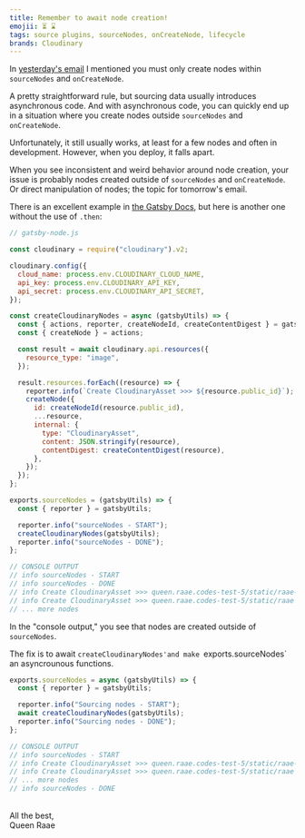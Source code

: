 ```yaml
---
title: Remember to await node creation!
emojii: ⏳ ⌛️
tags: source plugins, sourceNodes, onCreateNode, lifecycle
brands: Cloudinary
---
```


In [yesterday's email](/email/2022-05-24-node-creation) I mentioned you must only create nodes within `sourceNodes` and `onCreateNode`.

A pretty straightforward rule, but sourcing data usually introduces asynchronous code. And with asynchronous code, you can quickly end up in a situation where you create nodes outside `sourceNodes` and `onCreateNode`.

Unfortunately, it still usually works, at least for a few nodes and often in development. However, when you deploy, it falls apart.

When you see inconsistent and weird behavior around node creation, your issue is probably nodes created outside of `sourceNodes` and `onCreateNode`. Or direct manipulation of nodes; the topic for tomorrow's email.

There is an excellent example in [the Gatsby Docs](https://www.gatsbyjs.com/docs/debugging-async-lifecycles/), but here is another one without the use of `.then`:

```js
// gatsby-node.js

const cloudinary = require("cloudinary").v2;

cloudinary.config({
  cloud_name: process.env.CLOUDINARY_CLOUD_NAME,
  api_key: process.env.CLOUDINARY_API_KEY,
  api_secret: process.env.CLOUDINARY_API_SECRET,
});

const createCloudinaryNodes = async (gatsbyUtils) => {
  const { actions, reporter, createNodeId, createContentDigest } = gatsbyUtils;
  const { createNode } = actions;

  const result = await cloudinary.api.resources({
    resource_type: "image",
  });

  result.resources.forEach((resource) => {
    reporter.info(`Create CloudinaryAsset >>> ${resource.public_id}`);
    createNode({
      id: createNodeId(resource.public_id),
      ...resource,
      internal: {
        type: "CloudinaryAsset",
        content: JSON.stringify(resource),
        contentDigest: createContentDigest(resource),
      },
    });
  });
};

exports.sourceNodes = (gatsbyUtils) => {
  const { reporter } = gatsbyUtils;

  reporter.info("sourceNodes - START");
  createCloudinaryNodes(gatsbyUtils);
  reporter.info("sourceNodes - DONE");
};

// CONSOLE OUTPUT
// info sourceNodes - START
// info sourceNodes - DONE
// info Create CloudinaryAsset >>> queen.raae.codes-test-5/static/raae-avatar
// info Create CloudinaryAsset >>> queen.raae.codes-test-5/static/raae
// ... more nodes
```

In the "console output," you see that nodes are created outside of `sourceNodes`.

The fix is to await `createCloudinaryNodes'and make `exports.sourceNodes` an asyncrounous functions.

```js
exports.sourceNodes = async (gatsbyUtils) => {
  const { reporter } = gatsbyUtils;

  reporter.info("Sourcing nodes - START");
  await createCloudinaryNodes(gatsbyUtils);
  reporter.info("Sourcing nodes - DONE");
};

// CONSOLE OUTPUT
// info sourceNodes - START
// info Create CloudinaryAsset >>> queen.raae.codes-test-5/static/raae-avatar
// info Create CloudinaryAsset >>> queen.raae.codes-test-5/static/raae
// ... more nodes
// info sourceNodes - DONE
```

&nbsp;  
All the best,  
Queen Raae

